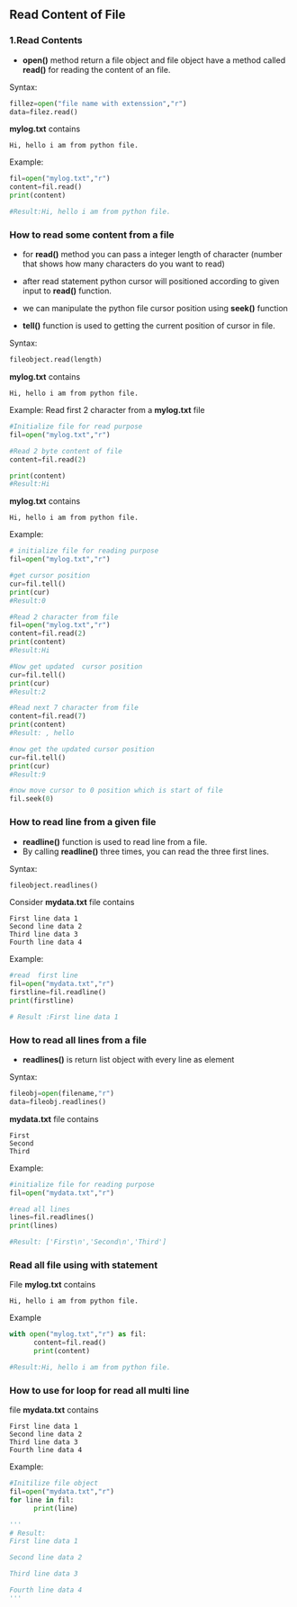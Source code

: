 ## Read Content of File 

### 1.Read Contents 

- **open()** method return a file object and file object have a method called **read()** for reading the content of an file.

Syntax:
```python
fillez=open("file name with extenssion","r")
data=filez.read()
```


**mylog.txt** contains
```
Hi, hello i am from python file.
```
Example:
```python
fil=open("mylog.txt","r")
content=fil.read()
print(content)

#Result:Hi, hello i am from python file.
```

### How to read some content from a file
- for **read()** method you can pass a integer length of character (number that shows how many characters do you want to read)
- after read statement python cursor will positioned according to given input to **read()** function.

- we can manipulate the python file cursor position using **seek()** function
- **tell()** function is used to getting the current position of cursor in file.

Syntax:
```python
fileobject.read(length)
```

**mylog.txt** contains
```
Hi, hello i am from python file.
```
Example:
Read first 2 character from a **mylog.txt** file
```python
#Initialize file for read purpose
fil=open("mylog.txt","r")

#Read 2 byte content of file
content=fil.read(2)

print(content)
#Result:Hi
```


**mylog.txt** contains
```
Hi, hello i am from python file.
```
Example:
```python
# initialize file for reading purpose
fil=open("mylog.txt","r")

#get cursor position
cur=fil.tell()
print(cur)
#Result:0

#Read 2 character from file
fil=open("mylog.txt","r")
content=fil.read(2)
print(content)
#Result:Hi

#Now get updated  cursor position
cur=fil.tell()
print(cur)
#Result:2

#Read next 7 character from file
content=fil.read(7)
print(content)
#Result: , hello

#now get the updated cursor position
cur=fil.tell()
print(cur)
#Result:9

#now move cursor to 0 position which is start of file
fil.seek(0)
```



### How to read line from a given file 
- **readline()** function is used to read line from a file.
- By calling **readline()** three times, you can read the three first lines.

Syntax:
```python
fileobject.readlines()
```

Consider **mydata.txt** file contains
```
First line data 1
Second line data 2
Third line data 3
Fourth line data 4
```
Example:
```python
#read  first line
fil=open("mydata.txt","r")
firstline=fil.readline()
print(firstline)

# Result :First line data 1
```

### How to read all lines from a file
- **readlines()** is return list object with every line as element 

Syntax:
```python
fileobj=open(filename,"r")
data=fileobj.readlines()
```


**mydata.txt** file contains
```
First
Second
Third
```

Example:
```python
#initialize file for reading purpose
fil=open("mydata.txt","r")

#read all lines
lines=fil.readlines()
print(lines)

#Result: ['First\n','Second\n','Third']
```

### Read all file using with statement

File **mylog.txt** contains
```
Hi, hello i am from python file.
```

Example
```python
with open("mylog.txt","r") as fil:
      content=fil.read()
      print(content)

#Result:Hi, hello i am from python file.
```


### How to use for loop for read all multi line
file **mydata.txt** contains 
```
First line data 1
Second line data 2
Third line data 3
Fourth line data 4
```

Example:
```python
#Initilize file object
fil=open("mydata.txt","r")
for line in fil:
      print(line)

'''
# Result:
First line data 1

Second line data 2

Third line data 3

Fourth line data 4
'''
```
